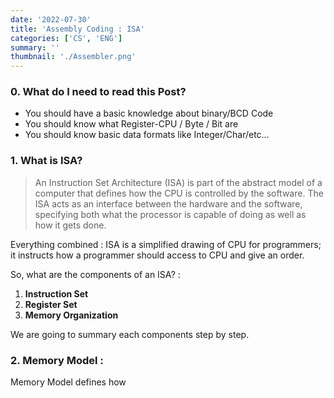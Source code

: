 ```yaml
---
date: '2022-07-30'
title: 'Assembly Coding : ISA'
categories: ['CS', 'ENG']
summary: ''
thumbnail: './Assembler.png'
---
```



### 0. What do I need to read this Post?

- You should have a basic knowledge about binary/BCD Code 
- You should know what Register-CPU / Byte / Bit are
- You should know basic data formats like Integer/Char/etc...


### 1. What is ISA?

> An Instruction Set Architecture (ISA) is part of the abstract model of a computer that defines how the CPU is controlled by the software. The ISA acts as an interface between the hardware and the software, specifying both what the processor is capable of doing as well as how it gets done.

Everything combined : ISA is a simplified drawing of CPU for programmers; it instructs how a programmer should access to CPU and give an order.

So, what are the components of an ISA? :


1. **Instruction Set**
2. **Register Set**
3. **Memory Organization**


We are going to summary each components step by step.


### 2. Memory Model :

Memory Model defines how 